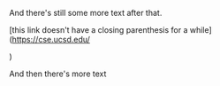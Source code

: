And there's still some more text after that.

[this link doesn't have a closing parenthesis for a while](https://cse.ucsd.edu/



)

And then there's more text
